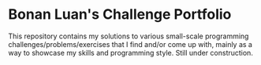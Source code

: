 # Bonan Luan's Challenge Portfolio

This repository contains my solutions to various small-scale programming challenges/problems/exercises that I find and/or come up with, mainly as a way to showcase my skills and programming style. Still under construction.
